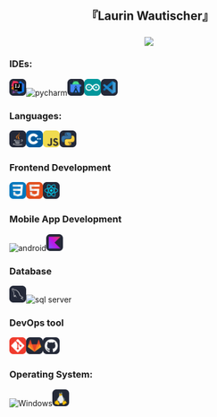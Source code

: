 ## <p align="center">『Laurin Wautischer』</p>

<p align="center">
  <img width="54%" align="center" src="https://github-readme-stats.vercel.app/api?username=wautischer&show_icons=true&theme=radical">
    <img width="45%" align="center" src="">
</p>

### IDEs:
<img src="https://github.com/tandpfun/skill-icons/raw/main/icons/Idea-Dark.svg" alt="intellij" width="auto" height="30"><img src="https://cdn.iconscout.com/icon/free/png-256/free-pycharm-1175008.png" alt="pycharm" width="auto" height="30"><img src="https://github.com/tandpfun/skill-icons/raw/main/icons/AndroidStudio-Dark.svg" alt="android studio" width="auto" height="30"><img src="https://raw.githubusercontent.com/tandpfun/skill-icons/59059d9d1a2c092696dc66e00931cc1181a4ce1f/icons/Arduino.svg" alt="arduino ide" width="auto" height="30"><img src="https://github.com/tandpfun/skill-icons/raw/main/icons/VSCode-Dark.svg" alt="vsc" width="auto" height="30">

### Languages:
<img src="https://github.com/tandpfun/skill-icons/raw/main/icons/Java-Dark.svg" alt="java" width="auto" height="30"><img src="https://github.com/tandpfun/skill-icons/raw/main/icons/CPP.svg" alt="c++" width="auto" height="30"><img src="https://github.com/tandpfun/skill-icons/raw/main/icons/JavaScript.svg" alt="javascript" width="auto" height="30"><img src="https://github.com/tandpfun/skill-icons/raw/main/icons/Python-Dark.svg" alt="python" width="auto" height="30">

### Frontend Development
<img src="https://github.com/tandpfun/skill-icons/raw/main/icons/CSS.svg" alt="css3" width="auto" height="30"><img src="https://github.com/tandpfun/skill-icons/raw/main/icons/HTML.svg" alt="html5" width="auto" height="30"><img src="https://github.com/tandpfun/skill-icons/raw/main/icons/React-Dark.svg" alt="react" width="auto" height="30">

### Mobile App Development
<img src="https://www.pngmart.com/files/13/Android-Logo-Transparent-PNG.png" alt="android" width="auto" height="30"><img src="https://github.com/tandpfun/skill-icons/raw/main/icons/Kotlin-Dark.svg" alt="kotlin" width="auto" height="30">

### Database
<img src="https://github.com/tandpfun/skill-icons/raw/main/icons/MySQL-Dark.svg" alt="mysql" width="auto" height="30"><img src="https://brandslogos.com/wp-content/uploads/images/large/microsoft-sql-server-logo.png" alt="sql server" width="auto" height="30">

### DevOps tool
<img src="https://github.com/tandpfun/skill-icons/raw/main/icons/Git.svg" alt="Git" width="auto" height="30"><img src="https://github.com/tandpfun/skill-icons/raw/main/icons/GitLab-Dark.svg" alt="Git Lab" width="auto" height="30"><img src="https://github.com/tandpfun/skill-icons/raw/main/icons/Github-Dark.svg" alt="Github" width="auto" height="30">

### Operating System:
<img src="https://static.vecteezy.com/system/resources/previews/020/975/574/original/window-10-logo-window-10-icon-transparent-free-png.png" alt="Windows" width="auto" height="35"><img src="https://github.com/tandpfun/skill-icons/raw/main/icons/Linux-Dark.svg" alt="Linux Ubuntu" width="auto" height="30">




